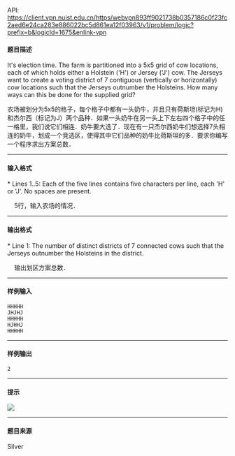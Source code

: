 API: https://client.vpn.nuist.edu.cn/https/webvpn893ff9021738b0357186c0f23fc2aed6e24ca283e886022bc5d861ea12f03963/v1/problem/logic?prefix=b&logicId=1675&enlink-vpn

#### 题目描述

It's election time. The farm is partitioned into a 5x5 grid of cow locations, each of which holds either a Holstein ('H') or Jersey ('J') cow. The Jerseys want to create a voting district of 7 contiguous (vertically or horizontally) cow locations such that the Jerseys outnumber the Holsteins. How many ways can this be done for the supplied grid?

农场被划分为5x5的格子，每个格子中都有一头奶牛，并且只有荷斯坦(标记为H)和杰尔西（标记为J）两个品种．如果一头奶牛在另一头上下左右四个格子中的任一格里，我们说它们相连．奶牛要大选了．现在有一只杰尔西奶牛们想选择7头相连的奶牛，划成一个竞选区，使得其中它们品种的奶牛比荷斯坦的多．要求你编写一个程序求出方案总数．

---

#### 输入格式

\* Lines 1..5: Each of the five lines contains five characters per line, each 'H' or 'J'. No spaces are present.

    5行，输入农场的情况．

---

#### 输出格式

\* Line 1: The number of distinct districts of 7 connected cows such that the Jerseys outnumber the Holsteins in the district.

    输出划区方案总数．

---

#### 样例输入
```
HHHHH
JHJHJ
HHHHH
HJHHJ
HHHHH

```

---

#### 样例输出
```
2

```

---

#### 提示

![](../file/1675_0.jpg)

---

#### 题目来源

Silver